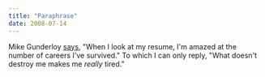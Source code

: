 ```yaml
---
title: "Paraphrase"
date: 2008-07-14
---
```

Mike Gunderloy <a href="http://afreshcup.com/?p=896">says</a>, "When I look at my resume, I'm amazed at the number of careers I've survived."  To which I can only reply, "What doesn't destroy me makes me <em>really</em> tired."

